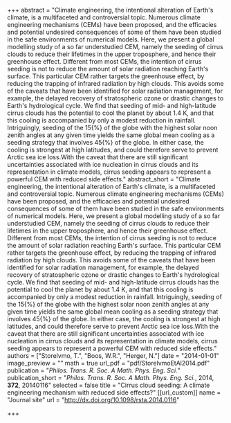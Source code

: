 +++
abstract = "Climate engineering, the intentional alteration of Earth's climate, is a multifaceted and controversial topic. Numerous climate engineering mechanisms (CEMs) have been proposed, and the efficacies and potential undesired consequences of some of them have been studied in the safe environments of numerical models. Here, we present a global modelling study of a so far understudied CEM, namely the seeding of cirrus clouds to reduce their lifetimes in the upper troposphere, and hence their greenhouse effect. Different from most CEMs, the intention of cirrus seeding is not to reduce the amount of solar radiation reaching Earth's surface. This particular CEM rather targets the greenhouse effect, by reducing the trapping of infrared radiation by high clouds. This avoids some of the caveats that have been identified for solar radiation management, for example, the delayed recovery of stratospheric ozone or drastic changes to Earth's hydrological cycle. We find that seeding of mid- and high-latitude cirrus clouds has the potential to cool the planet by about 1.4 K, and that this cooling is accompanied by only a modest reduction in rainfall. Intriguingly, seeding of the 15{%} of the globe with the highest solar noon zenith angles at any given time yields the same global mean cooling as a seeding strategy that involves 45{%} of the globe. In either case, the cooling is strongest at high latitudes, and could therefore serve to prevent Arctic sea ice loss.With the caveat that there are still significant uncertainties associated with ice nucleation in cirrus clouds and its representation in climate models, cirrus seeding appears to represent a powerful CEM with reduced side effects."
abstract_short = "Climate engineering, the intentional alteration of Earth's climate, is a multifaceted and controversial topic. Numerous climate engineering mechanisms (CEMs) have been proposed, and the efficacies and potential undesired consequences of some of them have been studied in the safe environments of numerical models. Here, we present a global modelling study of a so far understudied CEM, namely the seeding of cirrus clouds to reduce their lifetimes in the upper troposphere, and hence their greenhouse effect. Different from most CEMs, the intention of cirrus seeding is not to reduce the amount of solar radiation reaching Earth's surface. This particular CEM rather targets the greenhouse effect, by reducing the trapping of infrared radiation by high clouds. This avoids some of the caveats that have been identified for solar radiation management, for example, the delayed recovery of stratospheric ozone or drastic changes to Earth's hydrological cycle. We find that seeding of mid- and high-latitude cirrus clouds has the potential to cool the planet by about 1.4 K, and that this cooling is accompanied by only a modest reduction in rainfall. Intriguingly, seeding of the 15{%} of the globe with the highest solar noon zenith angles at any given time yields the same global mean cooling as a seeding strategy that involves 45{%} of the globe. In either case, the cooling is strongest at high latitudes, and could therefore serve to prevent Arctic sea ice loss.With the caveat that there are still significant uncertainties associated with ice nucleation in cirrus clouds and its representation in climate models, cirrus seeding appears to represent a powerful CEM with reduced side effects."
authors = ["Storelvmo, T.", "Boos, W.R.", "Herger, N."]
date = "2014-01-01"
image_preview = ""
math = true
url_pdf = "pdf/StorelvmoEtAl2014.pdf"
publication = "*Philos. Trans. R. Soc. A Math. Phys. Eng. Sci.*"
publication_short = "*Philos. Trans. R. Soc. A Math. Phys. Eng. Sci.*, 2014, **372**, 20140116"
selected = false
title = "Cirrus cloud seeding: A climate engineering mechanism with reduced side effects?"
[[url_custom]]
   name = "Journal site"
   url = "http://dx.doi.org/10.1098/rsta.2014.0116"


+++

